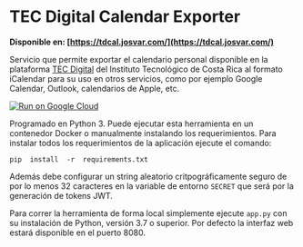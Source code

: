 # TEC Digital Calendar Exporter

**Disponible en: [https://tdcal.josvar.com/](https://tdcal.josvar.com/)**

Servicio que permite exportar el calendario personal disponible en la plataforma [TEC Digital](https://tecdigital.tec.ac.cr/) del Instituto Tecnológico de Costa Rica al formato iCalendar para su uso en otros servicios, como por ejemplo Google Calendar, Outlook, calendarios de Apple, etc.


[![Run on Google Cloud](https://storage.googleapis.com/cloudrun/button.svg)](https://deploy.cloud.run/?git_repo=https://github.com/JosephTico/TEC-Digital-Calendar-Exporter.git)

Programado en Python 3. Puede ejecutar esta herramienta en un contenedor Docker o manualmente instalando los requerimientos. Para instalar todos los requerimientos de la aplicación ejecute el comando:

```
pip  install  -r  requirements.txt
```
Además debe configurar un string aleatorio critpográficamente seguro de por lo menos 32 caracteres en la variable de entorno `SECRET` que será por la generación de tokens JWT.

Para correr la herramienta de forma local simplemente  ejecute `app.py` con su instalación de Python, versión 3.7 o superior. Por defecto la interfaz web estará disponible en el puerto 8080.
